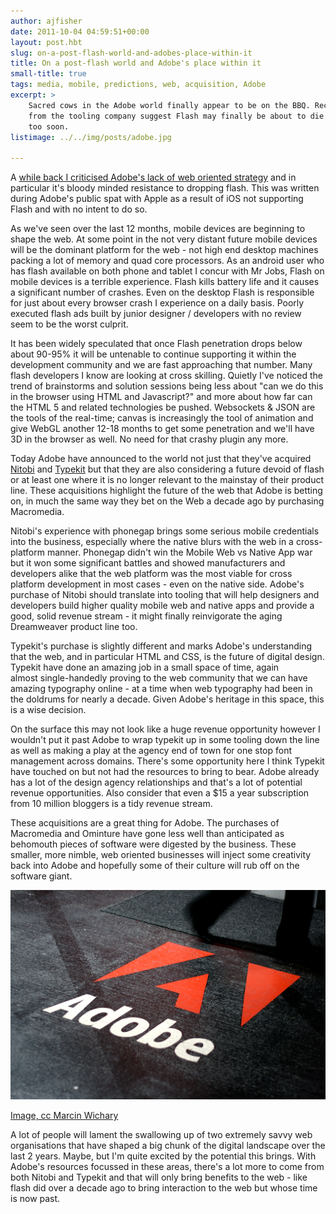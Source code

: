 ```yaml
---
author: ajfisher
date: 2011-10-04 04:59:51+00:00
layout: post.hbt
slug: on-a-post-flash-world-and-adobes-place-within-it
title: On a post-flash world and Adobe's place within it
small-title: true
tags: media, mobile, predictions, web, acquisition, Adobe
excerpt: >
    Sacred cows in the Adobe world finally appear to be on the BBQ. Recent signals
    from the tooling company suggest Flash may finally be about to die - and not
    too soon.
listimage: ../../img/posts/adobe.jpg

---
```


A [while back I criticised Adobe's lack of web oriented strategy](http://ajfisher.me/2010/04/13/adobe-narayens-kingdom-for-a-plan/) and in particular it's bloody minded resistance to dropping flash. This was written during Adobe's public spat with Apple as a result of iOS not supporting Flash and with no intent to do so.

As we've seen over the last 12 months, mobile devices are beginning to shape the web. At some point in the not very distant future mobile devices will be the dominant platform for the web - not high end desktop machines packing a lot of memory and quad core processors. As an android user who has flash available on both phone and tablet I concur with Mr Jobs, Flash on mobile devices is a terrible experience. Flash kills battery life and it causes a significant number of crashes. Even on the desktop Flash is responsible for just about every browser crash I experience on a daily basis. Poorly executed flash ads built by junior designer / developers with no review seem to be the worst culprit.

It has been widely speculated that once Flash penetration drops below about 90-95% it will be untenable to continue supporting it within the development community and we are fast approaching that number. Many flash developers I know are looking at cross skilling. Quietly I've noticed the trend of brainstorms and solution sessions being less about "can we do this in the browser using HTML and Javascript?" and more about how far can the HTML 5 and related technologies be pushed. Websockets & JSON are the tools of the real-time; canvas is increasingly the tool of animation and give WebGL another 12-18 months to get some penetration and we'll have 3D in the browser as well. No need for that crashy plugin any more.

Today Adobe have announced to the world not just that they've acquired [Nitobi](http://www.nitobi.com/) and [Typekit](http://typekit.com/) but that they are also considering a future devoid of flash or at least one where it is no longer relevant to the mainstay of their product line. These acquisitions highlight the future of the web that Adobe is betting on, in much the same way they bet on the Web a decade ago by purchasing Macromedia.

Nitobi's experience with phonegap brings some serious mobile credentials into the business, especially where the native blurs with the web in a cross-platform manner. Phonegap didn't win the Mobile Web vs Native App war but it won some significant battles and showed manufacturers and developers alike that the web platform was the most viable for cross platform development in most cases - even on the native side. Adobe's purchase of Nitobi should translate into tooling that will help designers and developers build higher quality mobile web and native apps and provide a good, solid revenue stream - it might finally reinvigorate the aging Dreamweaver product line too.

Typekit's purchase is slightly different and marks Adobe's understanding that the web, and in particular HTML and CSS, is the future of digital design. Typekit have done an amazing job in a small space of time, again almost single-handedly proving to the web community that we can have amazing typography online - at a time when web typography had been in the doldrums for nearly a decade. Given Adobe's heritage in this space, this is a wise decision.

On the surface this may not look like a huge revenue opportunity however I wouldn't put it past Adobe to wrap typekit up in some tooling down the line as well as making a play at the agency end of town for one stop font management across domains. There's some opportunity here I think Typekit have touched on but not had the resources to bring to bear. Adobe already has a lot of the design agency relationships and that's a lot of potential revenue opportunities. Also consider that even a $15 a year subscription from 10 million bloggers is a tidy revenue stream.

These acquisitions are a great thing for Adobe. The purchases of Macromedia and Ominture have gone less well than anticipated as behomouth pieces of software were digested by the business. These smaller, more nimble, web oriented businesses will inject some creativity back into Adobe and hopefully some of their culture will rub off on the software giant.

![Adobe logo on the floor](../../img/posts/adobe.jpg)

<p class="caption"><a href="http://www.flickr.com/photos/mwichary/2198354027/">Image,
cc Marcin Wichary</a></p>

A lot of people will lament the swallowing up of two extremely savvy web organisations that have shaped a big chunk of the digital landscape over the last 2 years. Maybe, but I'm quite excited by the potential this brings. With Adobe's resources focussed in these areas, there's a lot more to come from both Nitobi and Typekit and that will only bring benefits to the web - like flash did over a decade ago to bring interaction to the web but whose time is now past.
